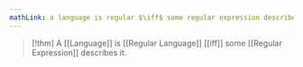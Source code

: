 ```yaml
---
mathLink: a language is regular $\iff$ some regular expression describes it
---
```

>[!thm]
>A [[Language]] is [[Regular Language]] [[iff]] some [[Regular Expression]] describes it.

